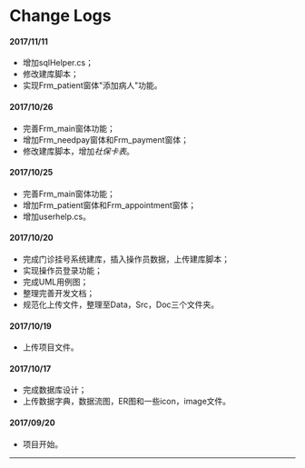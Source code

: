 # Change Logs

#### 2017/11/11

- 增加sqlHelper.cs；
- 修改建库脚本；
- 实现Frm_patient窗体"添加病人"功能。

#### 2017/10/26

- 完善Frm_main窗体功能；
- 增加Frm_needpay窗体和Frm_payment窗体；
- 修改建库脚本，增加*社保卡表*。

#### 2017/10/25

- 完善Frm_main窗体功能；
- 增加Frm_patient窗体和Frm_appointment窗体；
- 增加userhelp.cs。

#### 2017/10/20

- 完成门诊挂号系统建库，插入操作员数据，上传建库脚本；
- 实现操作员登录功能；
- 完成UML用例图；
- 整理完善开发文档；
- 规范化上传文件，整理至Data，Src，Doc三个文件夹。

#### 2017/10/19

- 上传项目文件。

#### 2017/10/17

- 完成数据库设计；
- 上传数据字典，数据流图，ER图和一些icon，image文件。

#### 2017/09/20

- 项目开始。


-----

